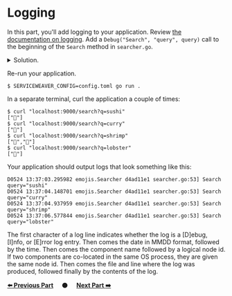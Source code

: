 # Logging

In this part, you'll add logging to your application. Review [the documentation
on logging][logging]. Add a `Debug("Search", "query", query)` call to the
beginning of the `Search` method in `searcher.go`.

<details>
<summary>Solution.</summary>

https://github.com/ServiceWeaver/workshops/blob/4eca79ebc6bfe3ef1225c965ec729db70f175994/05/searcher.go#L38
</details>

Re-run your application.

```
$ SERVICEWEAVER_CONFIG=config.toml go run .
```

In a separate terminal, curl the application a couple of times:

```
$ curl "localhost:9000/search?q=sushi"
["🍣"]
$ curl "localhost:9000/search?q=curry"
["🍛"]
$ curl "localhost:9000/search?q=shrimp"
["🍤","🦐"]
$ curl "localhost:9000/search?q=lobster"
["🦞"]
```

Your application should output logs that look something like this:

```
D0524 13:37:03.295982 emojis.Searcher d4ad11e1 searcher.go:53] Search query="sushi"
D0524 13:37:04.148701 emojis.Searcher d4ad11e1 searcher.go:53] Search query="curry"
D0524 13:37:04.937959 emojis.Searcher d4ad11e1 searcher.go:53] Search query="shrimp"
D0524 13:37:06.577844 emojis.Searcher d4ad11e1 searcher.go:53] Search query="lobster"
```

The first character of a log line indicates whether the log is a [D]ebug,
[I]nfo, or [E]rror log entry. Then comes the date in MMDD format, followed by
the time. Then comes the component name followed by a logical node id. If two
components are co-located in the same OS process, they are given the same node
id. Then comes the file and line where the log was produced, followed finally by
the contents of the log.

[**:arrow_left: Previous Part**](../04)
&nbsp;&nbsp;&nbsp; :black_circle: &nbsp;&nbsp;&nbsp;
[**Next Part :arrow_right:**](../06)

[logging]: https://serviceweaver.dev/docs.html#logging
